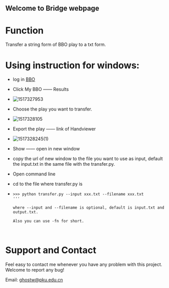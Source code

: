 ## Welcome to Bridge webpage

# Function

Transfer a string form of BBO play to a txt form.


# Using instruction for windows:

- log in [BBO](http://www.bridgebase.com)


- Click My BBO —— Results

- ![1517327953](pictures/1517327953.png)

- Choose the play you want to transfer.

- ![1517328105](pictures/1517328105.png)

- Export the play —— link of Handviewer

- ![1517328245(1)](pictures/1517328245(1).png)

- Show —— open in new window

- copy the url of new window to the file you want to use as input, default the input.txt in the same file with the transfer.py.

- Open command line

- cd to the file where transfer.py is

- ```
  >>> python transfer.py --input xxx.txt --filename xxx.txt
  '''

  where --input and --filename is optional, default is input.txt and output.txt.

  Also you can use -fn for short.

  ​

# Support and Contact

Feel easy to contact me whenever you have any problem with this project. Welcome to report any bug!

Email: ghostw@pku.edu.cn
